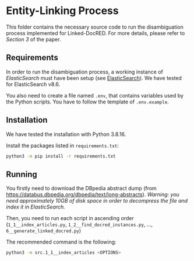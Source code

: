 # Entity-Linking Process

This folder contains the necessary source code to run the disambiguation process implemented for Linked-DocRED. For more details, please refer to *Section 3* of the paper.

## Requirements

In order to run the disambiguation process, a working instance of *ElasticSearch* must have been setup (see [ElasticSearch](https://www.elastic.co/guide/en/elasticsearch/reference/current/install-elasticsearch.html)). We have tested for ElasticSearch v8.6.

You also need to create a file named `.env`, that contains variables used by the Python scripts. You have to follow the template of `.env.example`.

## Installation

We have tested the installation with Python 3.8.16.

Install the packages listed in `requirements.txt`:

```bash
python3 -m pip install -r requirements.txt
```

## Running

You firstly need to download the DBpedia abstract dump (from <https://databus.dbpedia.org/dbpedia/text/long-abstracts>). *Warning: you need approximately 10GB of disk space in order to decompress the file and index it in ElasticSearch.*

Then, you need to run each script in ascending order (`1_1__index_articles.py`, `1_2__find_docred_instances.py`, ..., `6__generate_linked_docred.py`)

The recommended command is the following:

```bash
python3 -m src.1_1__index_articles <OPTIONS>
```